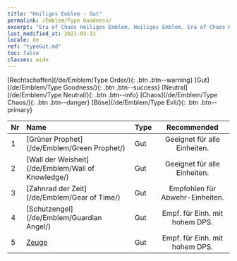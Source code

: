 ```yaml
---
title: "Heiliges Emblem - Gut"
permalink: /Emblem/Type Goodness/
excerpt: "Era of Chaos Heiliges Emblem. Heiliges Emblem. Era of Chaos Heiliges Emblem Gut. Era of Chaos Gut"
last_modified_at: 2021-03-31
locale: de
ref: "typeGut.md"
toc: false
classes: wide
---
```


  [Rechtschaffen](/de/Emblem/Type Order/){: .btn .btn--warning}   [Gut](/de/Emblem/Type Goodness/){: .btn .btn--success}   [Neutral](/de/Emblem/Type Neutral/){: .btn .btn--info}   [Chaos](/de/Emblem/Type Chaos/){: .btn .btn--danger}   [Böse](/de/Emblem/Type Evil/){: .btn .btn--primary} 

  |  Nr  |             Name            |    Type    |   Recommended   |
  |:-----|:----------------------------|:-----------|:---------------:|
  | 1 | [Grüner Prophet](/de/Emblem/Green Prophet/) | Gut | Geeignet für alle Einheiten. | 
  | 2 | [Wall der Weisheit](/de/Emblem/Wall of Knowledge/) | Gut | Geeignet für alle Einheiten. | 
  | 3 | [Zahnrad der Zeit](/de/Emblem/Gear of Time/) | Gut | Empfohlen für Abwehr-Einheiten. | 
  | 4 | [Schutzengel](/de/Emblem/Guardian Angel/) | Gut | Empf. für Einh. mit hohem DPS. | 
  | 5 | [Zeuge](/de/Emblem/Witness/) | Gut | Empf. für Einh. mit hohem DPS. | 
